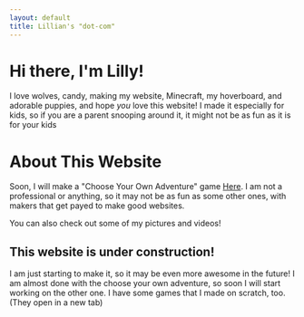 ```yaml
---
layout: default
title: Lillian's "dot-com"
---
```

		
Hi there, I'm Lilly!
====================

I love wolves, candy, making my website, Minecraft, my hoverboard, and adorable puppies, and hope *you* love this website! I made it especially for kids, so if you are a parent snooping around it, it might not be as fun as it is for your kids

About This Website
==================

Soon, I will make a "Choose Your Own Adventure" game [Here](/game/start). I am not a professional or anything, so it may not be as fun as some other ones, with makers that get payed to make good websites.

You can also check out some of my pictures and videos!

This website is under construction!
-----------------------------------

I am just starting to make it, so it may be even more awesome in the future! I am almost done with the choose your own adventure, so soon I will start working on the other one. I have some games that I made on scratch, too. (They open in a new tab)
